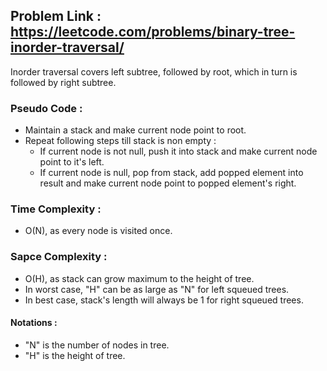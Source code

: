 ## Problem Link : https://leetcode.com/problems/binary-tree-inorder-traversal/

Inorder traversal covers left subtree, followed by root, which in turn is followed by right subtree.

### Pseudo Code :
  - Maintain a stack and make current node point to root.
  - Repeat following steps till stack is non empty :
    - If current node is not null, push it into stack and make current node point to it's left.
    - If current node is null, pop from stack, add popped element into result and make current node point to popped element's right.

### Time Complexity :
  - O(N), as every node is visited once.

### Sapce Complexity :
  - O(H), as stack can grow maximum to the height of tree.
  - In worst case, "H" can be as large as "N" for left squeued trees.
  - In best case, stack's length will always be 1 for right squeued trees.

#### Notations :
   - "N" is the number of nodes in tree.
   - "H" is the height of tree.
